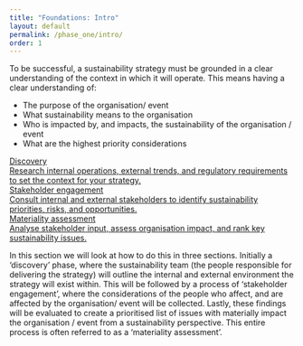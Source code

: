 ```yaml
---
title: "Foundations: Intro"
layout: default
permalink: /phase_one/intro/
order: 1
---
```


To be successful, a sustainability strategy must be grounded in a clear understanding of the context in which it will operate.  This means having a clear understanding of:
-	The purpose of the organisation/ event
-	What sustainability means to the organisation
-	Who is impacted by, and impacts, the sustainability of the organisation / event
-	What are the highest priority considerations

<section class="phase-blocks outlined teal">
  <a href="/phase_one/discovery/" class="phase-block">
    <div class="block-header">Discovery</div>
    <div class="block-body">Research internal operations, external trends, and regulatory requirements to set the context for your strategy.</div>
  </a>
   <a href="/phase_one/stakeholderEngagement/" class="phase-block">
    <div class="block-header">Stakeholder engagement</div>
    <div class="block-body">Consult internal and external stakeholders to identify sustainability priorities, risks, and opportunities.</div>
  </a>
   <a href="phase_one/materialityAssessment/" class="phase-block">
    <div class="block-header">Materiality assessment</div>
    <div class="block-body">Analyse stakeholder input, assess organisation impact, and rank key sustainability issues.</div>
  </a>
</section>

In this section we will look at how to do this in three sections.  Initially a ‘discovery’ phase, where the sustainability team (the people responsible for delivering the strategy) will outline the internal and external environment the strategy will exist within.  This will be followed by a process of ‘stakeholder engagement’, where the considerations of the people who affect, and are affected by the organisation/ event will be collected.  Lastly, these findings will be evaluated to create a prioritised list of issues with materially impact the organisation / event from a sustainability perspective.  This entire process is often referred to as a ‘materiality assessment’.  
